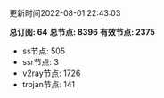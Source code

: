 更新时间2022-08-01 22:43:03

**总订阅: 64**
**总节点: 8396**
**有效节点: 2375**
- ss节点: 505
- ssr节点: 3
- v2ray节点: 1726
- trojan节点: 141
